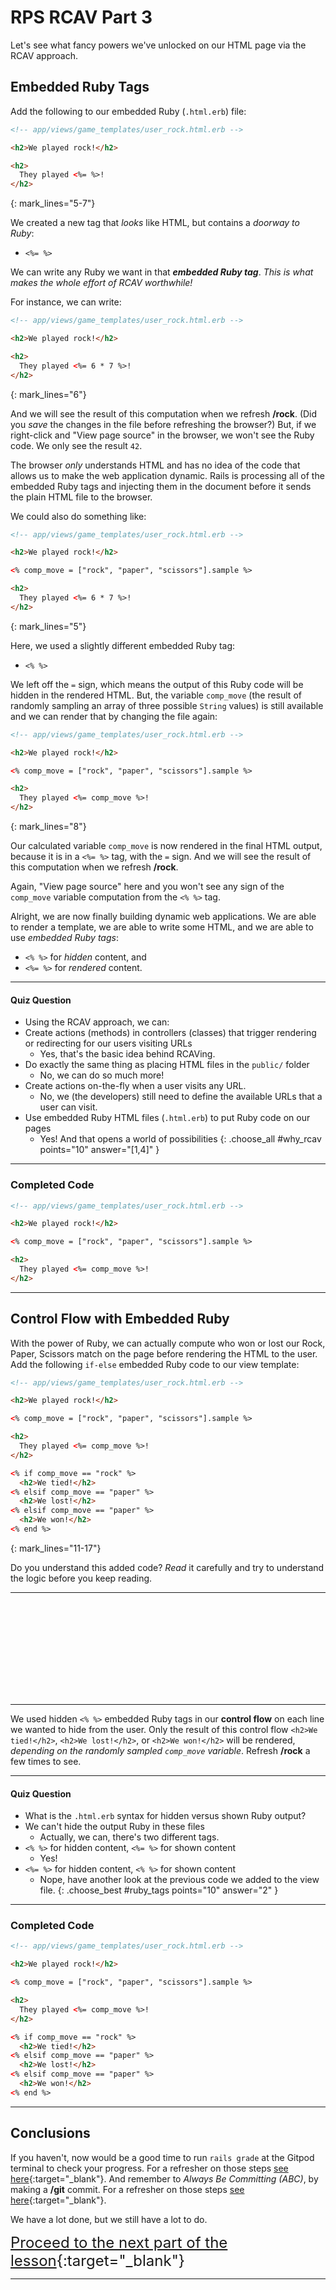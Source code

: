 # RPS RCAV Part 3

Let's see what fancy powers we've unlocked on our HTML page via the RCAV approach.

## Embedded Ruby Tags

Add the following to our embedded Ruby (`.html.erb`) file:

```html
<!-- app/views/game_templates/user_rock.html.erb -->

<h2>We played rock!</h2>

<h2>
  They played <%= %>!
</h2>
```
{: mark_lines="5-7"}

We created a new tag that *looks* like HTML, but contains a *doorway to Ruby*: 

  - `<%= %>`

We can write any Ruby we want in that ***embedded Ruby tag***. *This is what makes the whole effort of RCAV worthwhile!* 

For instance, we can write:

```html
<!-- app/views/game_templates/user_rock.html.erb -->

<h2>We played rock!</h2>

<h2>
  They played <%= 6 * 7 %>!
</h2>
```
{: mark_lines="6"}

And we will see the result of this computation when we refresh **/rock**. (Did you *save* the changes in the file before refreshing the browser?) But, if we right-click and "View page source" in the browser, we won't see the Ruby code. We only see the result `42`. 

The browser *only* understands HTML and has no idea of the code that allows us to make the web application dynamic. Rails is processing all of the embedded Ruby tags and injecting them in the document before it sends the plain HTML file to the browser. 

We could also do something like:

```html
<!-- app/views/game_templates/user_rock.html.erb -->

<h2>We played rock!</h2>

<% comp_move = ["rock", "paper", "scissors"].sample %>

<h2>
  They played <%= 6 * 7 %>!
</h2>
```
{: mark_lines="5"}

Here, we used a slightly different embedded Ruby tag: 

  - `<% %>`
 
We left off the `=` sign, which means the output of this Ruby code will be hidden in the rendered HTML. But, the variable `comp_move` (the result of randomly sampling an array of three possible `String` values) is still available and we can render that by changing the file again:

```html
<!-- app/views/game_templates/user_rock.html.erb -->

<h2>We played rock!</h2>

<% comp_move = ["rock", "paper", "scissors"].sample %>

<h2>
  They played <%= comp_move %>!
</h2>
```
{: mark_lines="8"}

Our calculated variable `comp_move` is now rendered in the final HTML output, because it is in a `<%= %>` tag, with the `=` sign. And we will see the result of this computation when we refresh **/rock**. 

Again, "View page source" here and you won't see any sign of the `comp_move` variable computation from the `<% %>` tag.

Alright, we are now finally building dynamic web applications. We are able to render a template, we are able to write some HTML, and we are able to use *embedded Ruby tags*: 

  - `<% %>` for *hidden* content, and 
  - `<%= %>` for *rendered* content.

----

#### Quiz Question

- Using the RCAV approach, we can:
- Create actions (methods) in controllers (classes) that trigger rendering or redirecting for our users visiting URLs
    - Yes, that's the basic idea behind RCAVing.
- Do exactly the same thing as placing HTML files in the `public/` folder
    - No, we can do so much more!
- Create actions on-the-fly when a user visits any URL.
    - No, we (the developers) still need to define the available URLs that a user can visit.
- Use embedded Ruby HTML files (`.html.erb`) to put Ruby code on our pages
    - Yes! And that opens a world of possibilities
{: .choose_all #why_rcav points="10" answer="[1,4]" }

----

### Completed Code

```html
<!-- app/views/game_templates/user_rock.html.erb -->

<h2>We played rock!</h2>

<% comp_move = ["rock", "paper", "scissors"].sample %>

<h2>
  They played <%= comp_move %>!
</h2>
```

----

## Control Flow with Embedded Ruby

With the power of Ruby, we can actually compute who won or lost our Rock, Paper, Scissors match on the page before rendering the HTML to the user. Add the following `if-else` embedded Ruby code to our view template:

```html
<!-- app/views/game_templates/user_rock.html.erb -->

<h2>We played rock!</h2>

<% comp_move = ["rock", "paper", "scissors"].sample %>

<h2>
  They played <%= comp_move %>!
</h2>

<% if comp_move == "rock" %>
  <h2>We tied!</h2>
<% elsif comp_move == "paper" %>
  <h2>We lost!</h2>
<% elsif comp_move == "paper" %>
  <h2>We won!</h2>
<% end %>
```
{: mark_lines="11-17"}

Do you understand this added code? *Read* it carefully and try to understand the logic before you keep reading.

---

<p style="height: 150px"></p>

--- 

We used hidden `<% %>` embedded Ruby tags in our **control flow** on each line we wanted to hide from the user. Only the result of this control flow `<h2>We tied!</h2>`, `<h2>We lost!</h2>`, or `<h2>We won!</h2>` will be rendered, *depending on the randomly sampled `comp_move` variable*. Refresh **/rock** a few times to see. 

----

#### Quiz Question

- What is the `.html.erb` syntax for hidden versus shown Ruby output?
- We can't hide the output Ruby in these files
    - Actually, we can, there's two different tags.
- `<% %>` for hidden content, `<%= %>` for shown content
    - Yes!
- `<%= %>` for hidden content, `<% %>` for shown content
    - Nope, have another look at the previous code we added to the view file.
{: .choose_best #ruby_tags points="10" answer="2" }

----

### Completed Code

```html
<!-- app/views/game_templates/user_rock.html.erb -->

<h2>We played rock!</h2>

<% comp_move = ["rock", "paper", "scissors"].sample %>

<h2>
  They played <%= comp_move %>!
</h2>

<% if comp_move == "rock" %>
  <h2>We tied!</h2>
<% elsif comp_move == "paper" %>
  <h2>We lost!</h2>
<% elsif comp_move == "paper" %>
  <h2>We won!</h2>
<% end %>
```

----

## Conclusions


If you haven't, now would be a good time to run `rails grade` at the Gitpod terminal to check your progress. For a refresher on those steps [see here](https://learn.firstdraft.com/lessons/29#getting-automated-feedback-with-rails-grade){:target="_blank"}. And remember to *Always Be Committing (ABC)*, by making a **/git** commit. For a refresher on those steps [see here](https://learn.firstdraft.com/lessons/30#using-git-in-your-projects){:target="_blank"}. 

We have a lot done, but we still have a lot to do. 

<span style="font-size: x-large">[Proceed to the next part of the lesson](https://learn.firstdraft.com/lessons/25){:target="_blank"}</span>

----